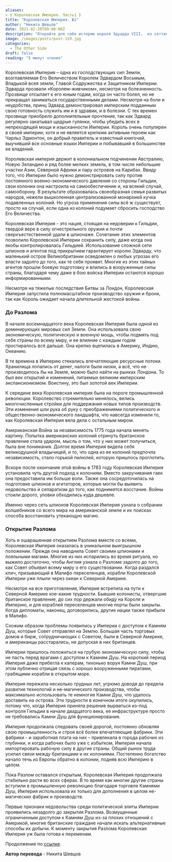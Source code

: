 ```yaml
---
aliases: 
- ⟪ Королевская Империя. Часть1 ⟫
title: "Королевская Империя. №1"
author: "Никита Шевцов"
date: 2021-02-20T09:00:00Z
description: "Откройте для себя историю короля Эдуарда VIII,  из сеттинга «The Other Sidе». Эдуард, известный как «Король вечеринок», регулярно устраивал пышные празднества, чтобы продемонстрировать непреходящую силу и элегантность Империи. Исследуйте жизнь любимого монарха, доброго правителя и известного ученого, владевшего всеми основными языками Империи и побывавшего на большинстве ее территорий."
image: /images/posts/post-159.jpg
categories:
  - The Other Side
draft: false
reading: "5 минут чтения"
---
```


Королевская Империя – одна из господствующих сил Земли, возглавляемая Его Величеством Королем Эдвардом Восьмым, Владыкой всея земли, Главой Содружества и Защитником Империи. Эдварда прозвали «Королем-живчиком», несмотря на болезненность. Прозвище отсылает к его юным годам, когда он часто болел, но не прекращал заниматься государственными делами. Несмотря на боли и неудобства, принц Эдвард демонстрировал имперским подданным свою готовность служить им и в здравии, и в болезни. С тех времен прозвище приобрело дополнительные прочтения, так как Эдвард регулярно закатывал щедрые гулянки, чтобы убедить всех в непреходящей мощи и изысканности Империи. Король очень популярен в своей империи; хотя и не является крепким активным героем как Чарльз Эдмонтон, он добрый правитель и известный книгочей, выучивший все основные языки Империи и побывавший в большинстве ее владений.

Королевская империя держит в колониальном подчинении Австралию, Новую Зеландию и ряд более мелких земель, в том числе небольшие участки Азии, Северной Африки и пару островов на Карибах. Ввиду того, что Империи было нужно демонстрировать силу против постоянного военно-экономического давления со стороны Гильдии, свои колонии она настроила на самообеспечение и, на всякий случай, самооборону. В результате образовалась своеобразная семья развитых народов, нежели вышколенная централизованной монархией кучка подавленных колоний. Но угроза применения силы всё ж существует, просто на случай, если одна из колоний подумает сбросить господство Его Величества.

Королевская Империя - это нация, стоящая на недоверии к Гильдии, твердой вере в силу огнестрельного оружия и почти сверхъестественной удали в шпионаже. Сочетание этих элементов позволило Королевской Империи сохранить силу, даже когда она якобы контролировалась Гильдией. Использование сложной сети шпионов и агентов под прикрытием гарантирует королю Эдварду, что маленький остров Великобритании осведомлен о любых угрозах его власти задолго до того, как те себя проявят. Многие из этих тайных агентов прошли боевую подготовку и влились в вооруженные силы страны, благодаря чему даже в бою войска Империи остаются хорошо информированными.

Несмотря на тяжелые последствия Битвы за Лондон, Королевская Империя запустила полномасштабное производство оружия и брони, так как Король ожидает начала длительной жестокой войны.

### До Разлома

В начале восемнадцатого века Королевская Империя была одной из доминирующих мировых сил Земли. Она использовала свою экономическую, политическую и военную мощь, чтобы подмять под себя страны по всему миру, и ее влияние с каждым годом простиралось всё дальше. Она крепко вцепилась в Америку, Индию, Океанию.

В те времена в Империю стекались впечатляющие ресурсные потоки. Хранилища лопались от денег, налоги были низки, а всё, что не производилось бы на Земле, можно было найти на рынках Лондона. То был век открытий и изменений, питаемых великим имперским экспансионизмом. Воистину, это был золотой век Империи.

К середине века Королевская империя была на пороге промышленной революции. Королевство стремительно менялось, велись многочисленные стройки для поддержания новых типов производств. Эти изменения шли рука об руку с преображениями политического и общественно-экономического ландшафта, что навсегда изменили то, как Королевская Империя вела дела с остальным миром.

Американская Война за независимость 1775 года начала менять картину. Попытка американских колоний отринуть британское правление стала ударом, мысль о том, что у них может получиться, была вне понимания. Долгое время Империя видела себя великодушной владычицей, и то, что одна из ее колоний предпочла независимость, стало горькой пилюлей, которую пришлось проглотить.

Вскоре после окончания этой войны в 1783 году Королевская Империя установила чуть другой подход к колониям. Вместо закручивания гаек она предоставила им больше воли. Также она сосредоточилась на подготовке шпионов и агитаторов, которые могли бы выявить недовольство и сепаратизм до того, как поднимется восстание. Войны стоили дорого, уловки обходились куда дешевле.

Именно через сеть шпионов Королевская Империя узнала о собрании волшебников со всего мира на американской земле и их поисках способа восстановить утекающую магию.

### Открытие Разлома

Хоть и ошарашенная открытием Разлома вместе со всеми, Королевская Империя оказалась в уникальном выигрышном положении. Прежде она наводнила Совет своими шпионами и лояльными магами. Многие из них испарились во время ритуала, но выжило достаточно, чтобы Англия узнала о Разломе задолго до того, как Совет объявил всему миру о его существовании. Когда раздался клич, призывающий в Малифо переселенцев, корабли Королевской Империи уже плыли через океан к Северной Америке.

Несмотря на все приготовления, Империя встретила на пути к Северной Америке кое-какие трудности. Бывшие колонисты, отвергшие британское правление, до сих пор держали обиду на Короля и Империю, и для кораблей переселенцев многие порты были закрыты. Когда дипломаты, наконец, договорились, другие нации также прибыли в Малифо.

Схожим образом проблемы появились у Империи с доступом к Камням Душ, которые Совет отправлял на Землю. Большая часть торговых домов и бирж, сотрудничающих с Советом, были в Северной Америке, и американцы расстарались, не допуская в них британцев.

Империи пришлось положиться на грубую экономическую силу, чтобы не пасть перед врагами с доступом к Камням Душ. На короткий период Империя даже прибегла к каперам, тихонько воруя Камни Душ, при этом публично отрицая связь с хорошо вооруженными пиратами, грабящими корабли в открытом море.

Империя пережила несколько трудных лет, угрюмо доводя до предела развитие технологий и не-магического производства, чтобы максимально использовать те немногие Камни Душ, что удалось доставить на острова. Эти трудности в конечном итоге окупились, потому что, когда Империя приняла решение вырваться из-под контроля Гильдии в начале двадцатого века, ее инфраструктуре просто не требовались Камни Душ для функционирования.

Империя продолжала следовать своей дорогой, постоянно обновляя свою промышленность и строя всё более впечатляющие фабрики. Эти фабрики - и заработная плата на них – привлекала в города рабочих из глубинки, и когда рабочих было уже с избытком, Империя начала импортировать рабочую силу в другие страны. Общий рынок труда усилил связи между британцами и их колониями. Постепенно богатство начало течь из Европы обратно в колонии, подняв всю Империю в целом.

Пока Разлом оставался открытым, Королевская Империя продолжала стабильно расти во всех сферах. В то время как многие другие страны вступили в промышленную революцию благодаря торговле Камнями Душ, Империя использовала их только для дополнения в целом не-магических фабрик и производств.

Первые признаки недовольства среди политической элиты Империи проявились незадолго до закрытия Разлома. Возмущенные ограниченным доступом к Камням Душ из-за плохих отношений с Америкой, многие британские граждане начали искать альтернативные способы их добычи. К моменту закрытия Разлома Королевская Империя уж была готова к переменам.


Продолжение по [ссылке](http://malifaux.ru/posts/post-160).


**Автор перевода** - Никита Шевцов

